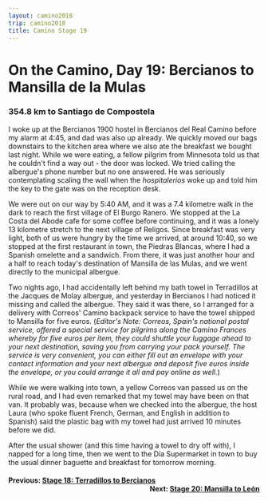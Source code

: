 ```yaml
---
layout: camino2018
trip: camino2018
title: Camino Stage 19
---
```


# On the Camino, Day 19: Bercianos to Mansilla de la Mulas

### 354.8 km to Santiago de Compostela

I woke up at the Bercianos 1900 hostel in Bercianos del Real Camino before my alarm at 4:45, and dad was also up already. We quickly moved our bags downstairs to the kitchen area where we also ate the breakfast we bought last night. While we were eating, a fellow pilgrim from Minnesota told us that he couldn't find a way out - the door was locked. We tried calling the albergue's phone number but no one answered. He was seriously contemplating scaling the wall when the *hospitalerios* woke up and told him the key to the gate was on the reception desk.

We were out on our way by 5:40 AM, and it was a 7.4 kilometre walk in the dark to reach the first village of El Burgo Ranero. We stopped at the La Costa del Abode cafe for some coffee before continuing, and it was a lonely 13 kilometre stretch to the next village of Religos. Since breakfast was very light, both of us were hungry by the time we arrived, at around 10:40, so we stopped at the first restaurant in town, the Piedras Blancas, where I had a Spanish omelette and a sandwich. From there, it was just another hour and a half to reach today's destination of Mansilla de las Mulas, and we went directly to the municipal albergue.

Two nights ago, I had accidentally left behind my bath towel in Terradillos at the Jacques de Molay albergue, and yesterday in Bercianos I had noticed it missing and called the albergue. They said it was there, so I arranged for a delivery with Correos' Camino backpack service to have the towel shipped to Mansilla for five euros. (*Editor's Note: Correos, Spain's national postal service, offered a special service for pilgrims along the Camino Frances whereby for five euros per item, they could shuttle your luggage ahead to your next destination, saving you from carrying your pack yourself. The service is very convenient, you can either fill out an envelope with your contact information and your next albergue and deposit five euros inside the envelope, or you could arrange it all and pay online as well.*) 

While we were walking into town, a yellow Correos van passed us on the rural road, and I had even remarked that my towel may have been on that van. It probably was, because when we checked into the albergue, the host Laura (who spoke fluent French, German, and English in addition to Spanish) said the plastic bag with my towel had just arrived 10 minutes before we did.

After the usual shower (and this time having a towel to dry off with), I napped for a long time, then we went to the D&iacute;a Supermarket in town to buy the usual dinner baguette and breakfast for tomorrow morning.

<h4><div style="text-align: left; margin-bottom: -20px">Previous: <a href="/2018/09/21/camino18.html">Stage 18: Terradillos to Bercianos</a></div></h4>
<h4><div style="text-align: right;">Next: <a href="/2018/09/23/camino20.html">Stage 20: Mansilla to Le&oacute;n</a></div></h4>